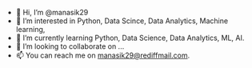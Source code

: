 - 👋 Hi, I’m @manasik29
- 👀 I’m interested in Python, Data Scince, Data Analytics, Machine learning, 
- 🌱 I’m currently learning Python, Data Science, Data Analytics, ML, AI.
- 💞️ I’m looking to collaborate on ...
- 📫 You can reach me on manasik29@rediffmail.com.

<!---
manasik29/manasik29 is a ✨ special ✨ repository because its `README.md` (this file) appears on your GitHub profile.
You can click the Preview link to take a look at your changes.
--->
